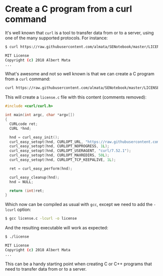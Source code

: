 # Create a C program from a curl command

It's well known that `curl` is a tool to transfer data from or to a server, using one of the many supported protocols. For instance:

```bash
$ curl https://raw.githubusercontent.com/almata/SENotebook/master/LICENSE

MIT License
Copyright (c) 2018 Albert Mata
...
```

What's awesome and not so well known is that we can create a C program from a `curl` command:

```bash
curl https://raw.githubusercontent.com/almata/SENotebook/master/LICENSE --libcurl license.c
```

This will create a `license.c` file with this content (comments removed):

```c
#include <curl/curl.h>

int main(int argc, char *argv[])
{
  CURLcode ret;
  CURL *hnd;

  hnd = curl_easy_init();
  curl_easy_setopt(hnd, CURLOPT_URL, "https://raw.githubusercontent.com/almata/SENotebook/master/LICENSE");
  curl_easy_setopt(hnd, CURLOPT_NOPROGRESS, 1L);
  curl_easy_setopt(hnd, CURLOPT_USERAGENT, "curl/7.52.1");
  curl_easy_setopt(hnd, CURLOPT_MAXREDIRS, 50L);
  curl_easy_setopt(hnd, CURLOPT_TCP_KEEPALIVE, 1L);

  ret = curl_easy_perform(hnd);

  curl_easy_cleanup(hnd);
  hnd = NULL;

  return (int)ret;
}
```

Which now can be compiled as usual with `gcc`, except we need to add the `-lcurl` option:

```bash
$ gcc license.c -lcurl -o license
```

And the resulting executable will work as expected:

```bash
$ ./license

MIT License
Copyright (c) 2018 Albert Mata
...
```

This can be a handy starting point when creating C or C++ programs that need to transfer data from or to a server.
